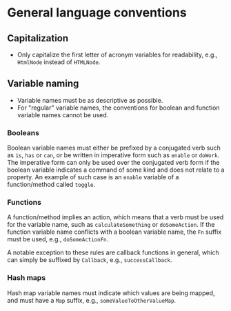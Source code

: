 # General language conventions

## Capitalization

- Only capitalize the first letter of acronym variables for readability, e.g., `HtmlNode` instead of `HTMLNode`.

## Variable naming

- Variable names must be as descriptive as possible.
- For "regular" variable names, the conventions for boolean and function variable names cannot be used.

### Booleans

Boolean variable names must either be prefixed by a conjugated verb such as `is`, `has` or `can`, or be written in imperative form such as `enable` or `doWork`. The imperative form can only be used over the conjugated verb form if the boolean variable indicates a command of some kind and does not relate to a property. An example of such case is an `enable` variable of a function/method called `toggle`.

### Functions

A function/method implies an action, which means that a verb must be used for the variable name, such as `calculateSomething` or `doSomeAction`. If the function variable name conflicts with a boolean variable name, the `Fn` suffix must be used, e.g., `doSomeActionFn`.

A notable exception to these rules are callback functions in general, which can simply be suffixed by `Callback`, e.g., `successCallback`.

### Hash maps

Hash map variable names must indicate which values are being mapped, and must have a `Map` suffix, e.g., `someValueToOtherValueMap`.
